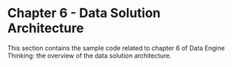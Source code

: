 # Chapter 6 - Data Solution Architecture

This section contains the sample code related to chapter 6 of Data Engine Thinking: the overview of the data solution architecture.
